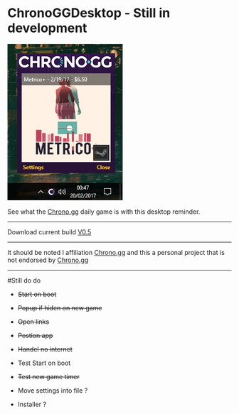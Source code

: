 # ChronoGGDesktop - Still in development

![AppIamge](https://raw.githubusercontent.com/MrLuxan/ChronoGGDesktop/master/ChronoGG.jpg)

See what the [Chrono.gg](https://chrono.gg/) daily game is with this desktop reminder.

---

Download current build [V0.5](https://raw.githubusercontent.com/MrLuxan/ChronoGGDesktop/master/ChronoGGDesktop.exe)

---

It should be noted I affiliation [Chrono.gg](https://chrono.gg/) and this a personal project that is not endorsed by [Chrono.gg](https://chrono.gg/)

---

#Still do do

* ~~Start on boot~~
* ~~Popup if hiden on new game~~
* ~~Open links~~
* ~~Postion app~~
* ~~Handel no internet~~

* Test Start on boot
* ~~Test new game timer~~

* Move settings into file ?
* Installer ?
